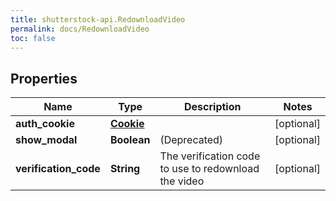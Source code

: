 ```yaml
---
title: shutterstock-api.RedownloadVideo
permalink: docs/RedownloadVideo
toc: false
---
```




## Properties

Name | Type | Description | Notes
------------ | ------------- | ------------- | -------------
**auth_cookie** | [**Cookie**](Cookie) |  | [optional] 
**show_modal** | **Boolean** | (Deprecated) | [optional] 
**verification_code** | **String** | The verification code to use to redownload the video | [optional] 



